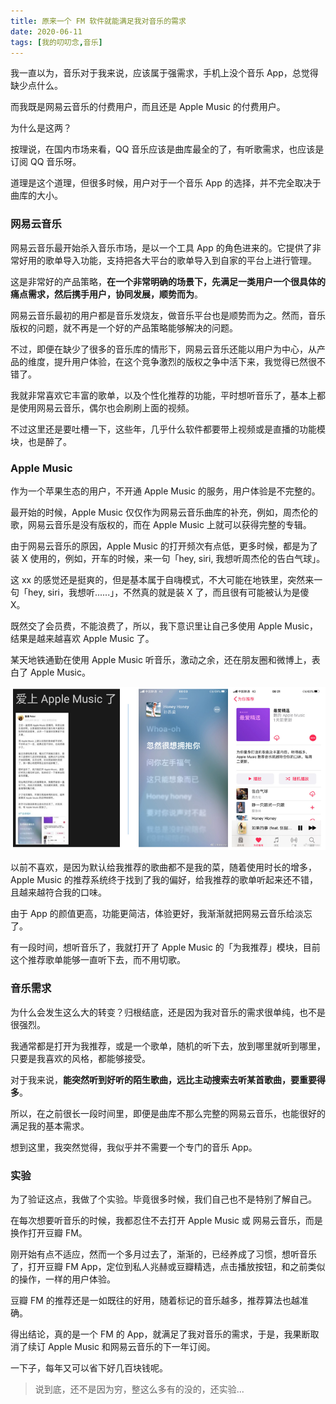 ```yaml
---
title: 原来一个 FM 软件就能满足我对音乐的需求
date: 2020-06-11
tags: [我的叨叨念,音乐]
---
```


我一直以为，音乐对于我来说，应该属于强需求，手机上没个音乐 App，总觉得缺少点什么。

而我既是网易云音乐的付费用户，而且还是 Apple Music 的付费用户。

为什么是这两？

按理说，在国内市场来看，QQ 音乐应该是曲库最全的了，有听歌需求，也应该是订阅 QQ 音乐呀。

道理是这个道理，但很多时候，用户对于一个音乐 App 的选择，并不完全取决于曲库的大小。

### 网易云音乐

网易云音乐最开始杀入音乐市场，是以一个工具 App 的角色进来的。它提供了非常好用的歌单导入功能，支持把各大平台的歌单导入到自家的平台上进行管理。

这是非常好的产品策略，**在一个非常明确的场景下，先满足一类用户一个很具体的痛点需求，然后携手用户，协同发展，顺势而为**。

网易云音乐最初的用户都是音乐发烧友，做音乐平台也是顺势而为之。然而，音乐版权的问题，就不再是一个好的产品策略能够解决的问题。

不过，即便在缺少了很多的音乐库的情形下，网易云音乐还能以用户为中心，从产品的维度，提升用户体验，在这个竞争激烈的版权之争中活下来，我觉得已然很不错了。

我就非常喜欢它丰富的歌单，以及个性化推荐的功能，平时想听音乐了，基本上都是使用网易云音乐，偶尔也会刷刷上面的视频。

不过这里还是要吐槽一下，这些年，几乎什么软件都要带上视频或是直播的功能模块，也是醉了。

### Apple Music

作为一个苹果生态的用户，不开通 Apple Music 的服务，用户体验是不完整的。

最开始的时候，Apple Music 仅仅作为网易云音乐曲库的补充，例如，周杰伦的歌，网易云音乐是没有版权的，而在 Apple Music 上就可以获得完整的专辑。

由于网易云音乐的原因，Apple Music 的打开频次有点低，更多时候，都是为了装 X 使用的，例如，开车的时候，来一句「hey, siri, 我想听周杰伦的告白气球」。

这 xx 的感觉还是挺爽的，但是基本属于自嗨模式，不大可能在地铁里，突然来一句「hey, siri，我想听......」，不然真的就是装 X 了，而且很有可能被认为是傻 X。

既然交了会员费，不能浪费了，所以，我下意识里让自己多使用 Apple Music，结果是越来越喜欢 Apple Music 了。

某天地铁通勤在使用 Apple Music 听音乐，激动之余，还在朋友圈和微博上，表白了 Apple Music。

![image-20200611154442071](_image/image-20200611154442071.png)

以前不喜欢，是因为默认给我推荐的歌曲都不是我的菜，随着使用时长的增多，Apple Music 的推荐系统终于找到了我的偏好，给我推荐的歌单听起来还不错，且越来越符合我的口味。

由于 App 的颜值更高，功能更简洁，体验更好，我渐渐就把网易云音乐给淡忘了。

有一段时间，想听音乐了，我就打开了 Apple Music 的「为我推荐」模块，目前这个推荐歌单能够一直听下去，而不用切歌。

### 音乐需求

为什么会发生这么大的转变？归根结底，还是因为我对音乐的需求很单纯，也不是很强烈。

我通常都是打开为我推荐，或是一个歌单，随机的听下去，放到哪里就听到哪里，只要是我喜欢的风格，都能够接受。

对于我来说，**能突然听到好听的陌生歌曲，远比主动搜索去听某首歌曲，要重要得多**。

所以，在之前很长一段时间里，即便是曲库不那么完整的网易云音乐，也能很好的满足我的基本需求。

想到这里，我突然觉得，我似乎并不需要一个专门的音乐 App。

### 实验

为了验证这点，我做了个实验。毕竟很多时候，我们自己也不是特别了解自己。

在每次想要听音乐的时候，我都忍住不去打开 Apple Music 或 网易云音乐，而是换作打开豆瓣 FM。

刚开始有点不适应，然而一个多月过去了，渐渐的，已经养成了习惯，想听音乐了，打开豆瓣 FM App，定位到私人兆赫或豆瓣精选，点击播放按钮，和之前类似的操作，一样的用户体验。

豆瓣 FM 的推荐还是一如既往的好用，随着标记的音乐越多，推荐算法也越准确。

得出结论，真的是一个 FM 的 App，就满足了我对音乐的需求，于是，我果断取消了续订 Apple Music 和网易云音乐的下一年订阅。

一下子，每年又可以省下好几百块钱呢。

> 说到底，还不是因为穷，整这么多有的没的，还实验...